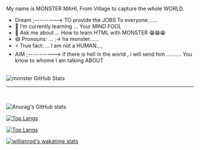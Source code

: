 My name is MONSTER MAHI, From Village to capture the whole WORLD.

- Dream ;---------> TO provide the JOBS To everyone.......
- 🌱 I’m currently learning ... Your MIND FOOL
- 💬 Ask me about ... How to learn HTML with MONSTER 😁😁😁
- 😄 Pronouns: ... ;-> ha monster......
- ⚡ True fact: ... I am not a HUMAN.,.,
- AIM ;-----------> if there is hell in the world , i will send him .......... You know to whome I am talking ABOUT


<br>

<img align="left" alt="monster GitHub Stats" src="https://github-readme-stats.vercel.app/api?username=monstermahi982&show_icons=true&hide_border=true&theme=flag-india&count_private=true&hide=stars,contribs" />
<br>

<hr>
<br />



![Anurag's GitHub stats](https://github-readme-stats.vercel.app/api?username=monstermahi982&show_icons=true&theme=radical)



[![Top Langs](https://github-readme-stats.vercel.app/api/top-langs/?username=monstermahi982)](https://github.com/monstermahi982/github-readme-stats)

[![Top Langs](https://github-readme-stats.vercel.app/api/top-langs/?username=monstermahi982&layout=compact)](https://github.com/monstermahi982/github-readme-stats)

[![willianrod's wakatime stats](https://github-readme-stats.vercel.app/api/wakatime?username=monstermahi982)](https://github.com/monstermahi982/github-readme-stats)
